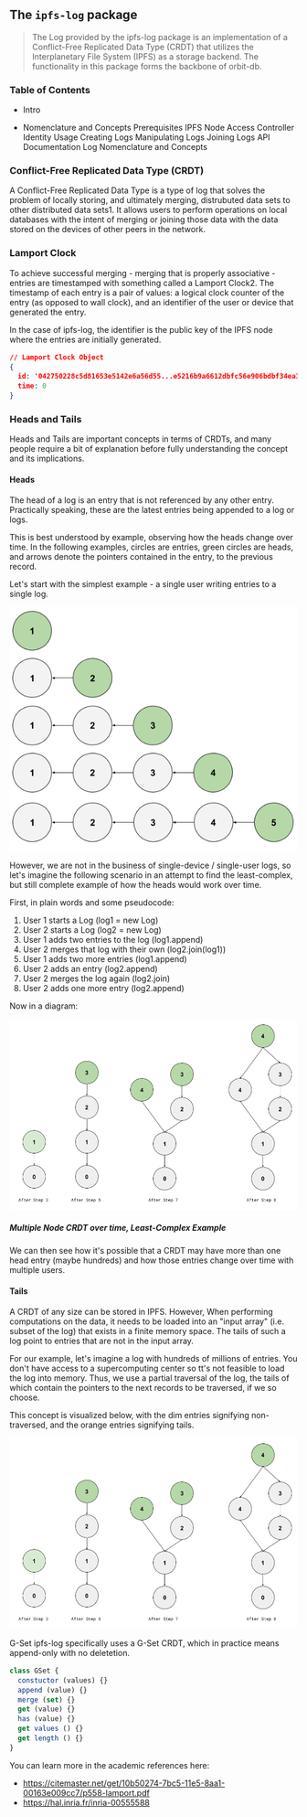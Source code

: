 ## The `ipfs-log` package

> The Log provided by the ipfs-log package is an implementation of a Conflict-Free Replicated Data Type (CRDT) that utilizes the Interplanetary File System (IPFS) as a storage backend. The functionality in this package forms the backbone of orbit-db.

<div>
  <h3>Table of Contents</h3>

- Intro

- Nomenclature and Concepts
Prerequisites
IPFS Node
Access Controller
Identity
Usage
Creating Logs
Manipulating Logs
Joining Logs
API Documentation
Log
Nomenclature and Concepts


</div>

### Conflict-Free Replicated Data Type (CRDT)

A Conflict-Free Replicated Data Type is a type of log that solves the problem of locally storing, and ultimately merging, distrubuted data sets to other distributed data sets1. It allows users to perform operations on local databases with the intent of merging or joining those data with the data stored on the devices of other peers in the network.

### Lamport Clock

To achieve successful merging - merging that is properly associative - entries are timestamped with something called a Lamport Clock2. The timestamp of each entry is a pair of values: a logical clock counter of the entry (as opposed to wall clock), and an identifier of the user or device that generated the entry.

In the case of ipfs-log, the identifier is the public key of the IPFS node where the entries are initially generated.

```json
// Lamport Clock Object
{
  id: '042750228c5d81653e5142e6a56d55...e5216b9a6612dbfc56e906bdbf34ea373c92b30d7',
  time: 0
}
```

### Heads and Tails

Heads and Tails are important concepts in terms of CRDTs, and many people require a bit of explanation before fully understanding the concept and its implications.

#### Heads

The head of a log is an entry that is not referenced by any other entry. Practically speaking, these are the latest entries being appended to a log or logs.

This is best understood by example, observing how the heads change over time. In the following examples, circles are entries, green circles are heads, and arrows denote the pointers contained in the entry, to the previous record.

Let's start with the simplest example - a single user writing entries to a single log.

![Single-Node CRDT over time, Simplest Example](../images/single-node-log-over-time.png)

However, we are not in the business of single-device / single-user logs, so let's imagine the following scenario in an attempt to find the least-complex, but still complete example of how the heads would work over time.

First, in plain words and some pseudocode:

1. User 1 starts a Log (log1 = new Log)
2. User 2 starts a Log (log2 = new Log)
3. User 1 adds two entries to the log (log1.append)
4. User 2 merges that log with their own (log2.join(log1))
5. User 1 adds two more entries (log1.append)
6. User 2 adds an entry (log2.append)
7. User 2 merges the log again (log2.join)
8. User 2 adds one more entry (log2.append)

Now in a diagram:

![Multiple Nodes Over Time](../images/multiple-nodes-log-over-time.png)

##### Multiple Node CRDT over time, Least-Complex Example

We can then see how it's possible that a CRDT may have more than one head entry (maybe hundreds) and how those entries change over time with multiple users.

#### Tails

A CRDT of any size can be stored in IPFS. However, When performing computations on the data, it needs to be loaded into an "input array" (i.e. subset of the log) that exists in a finite memory space. The tails of such a log point to entries that are not in the input array.

For our example, let's imagine a log with hundreds of millions of entries. You don't have access to a supercomputing center so tt's not feasible to load the log into memory. Thus, we use a partial traversal of the log, the tails of which contain the pointers to the next records to be traversed, if we so choose.

This concept is visualized below, with the dim entries signifying non-traversed, and the orange entries signifying tails.

![Tails Example](../images/multiple-nodes-log-over-time.png)

G-Set
ipfs-log specifically uses a G-Set CRDT, which in practice means append-only with no deletetion.

```JavaScript
class GSet {
  constuctor (values) {}
  append (value) {}
  merge (set) {}
  get (value) {}
  has (value) {}
  get values () {}
  get length () {}
}
```

You can learn more in the academic references here:
* https://citemaster.net/get/10b50274-7bc5-11e5-8aa1-00163e009cc7/p558-lamport.pdf
* https://hal.inria.fr/inria-00555588
